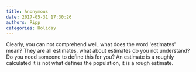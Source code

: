 ```yaml
---
title: Anonymous
date: 2017-05-31 17:30:26
authors: Ripp
categories: Holiday
---
```


 Clearly, you can not comprehend well, what does the word 'estimates' mean? They are all estimates, what about estimates do you not understand? Do you need someone to define this for you? An estimate is a roughly calculated it is not what defines the population, it is a rough estimate.